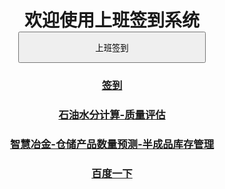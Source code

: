 <body style="text-align:center">
<h1 style="line-height:height fontSize=200px;">
欢迎使用上班签到系统<br />
<input type="button" style="width:300px; height:50px;" onclick="document.getElementById('demo1').innerHTML =
	'签到成功'+'<br /><h3>签到时间'+Date()+'</h3>';"  value="上班签到" /><br />
</h1>
<p id="demo1"></p>
<h3><a href="oa.html">签到</a></h3>
<h3><a href="game.html">石油水分计算-质量评估</a></h3>
<h3><a href="game.html">智慧冶金-仓储产品数量预测-半成品库存管理</a></h3>
<h3><a href="http://baidu.com/">百度一下</a></h3>
